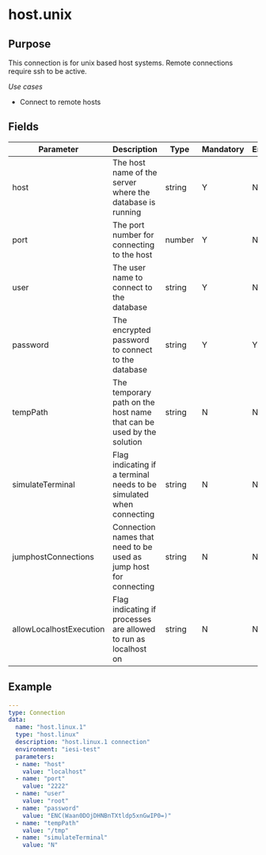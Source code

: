# host.unix
## Purpose
This connection is for unix based host systems. Remote connections require ssh to be active.

*Use cases*
* Connect to remote hosts


## Fields
|Parameter|Description|Type|Mandatory|Encrypted|
|---------|-----------|----|---------|---------|
|host|The host name of the server where the database is running|string|Y|N|
|port|The port number for connecting to the host|number|Y|N|        
|user|The user name to connect to the database|string|Y|N|
|password|The encrypted password to connect to the database|string|Y|Y|
|tempPath|The temporary path on the host name that can be used by the solution|string|N|N|
|simulateTerminal|Flag indicating if a terminal needs to be simulated when connecting|string|N|N|
|jumphostConnections|Connection names that need to be used as jump host for connecting|string|N|N|
|allowLocalhostExecution|Flag indicating if processes are allowed to run as localhost on|string|N|N|

## Example
```yaml
---
type: Connection
data:
  name: "host.linux.1"
  type: "host.linux"
  description: "host.linux.1 connection"
  environment: "iesi-test"
  parameters:
  - name: "host"
    value: "localhost"
  - name: "port"
    value: "2222"
  - name: "user"
    value: "root"
  - name: "password"
    value: "ENC(Waan0DOjDHNBnTXtldp5xnGwIP0=)"
  - name: "tempPath"
    value: "/tmp"
  - name: "simulateTerminal"
    value: "N"
```
